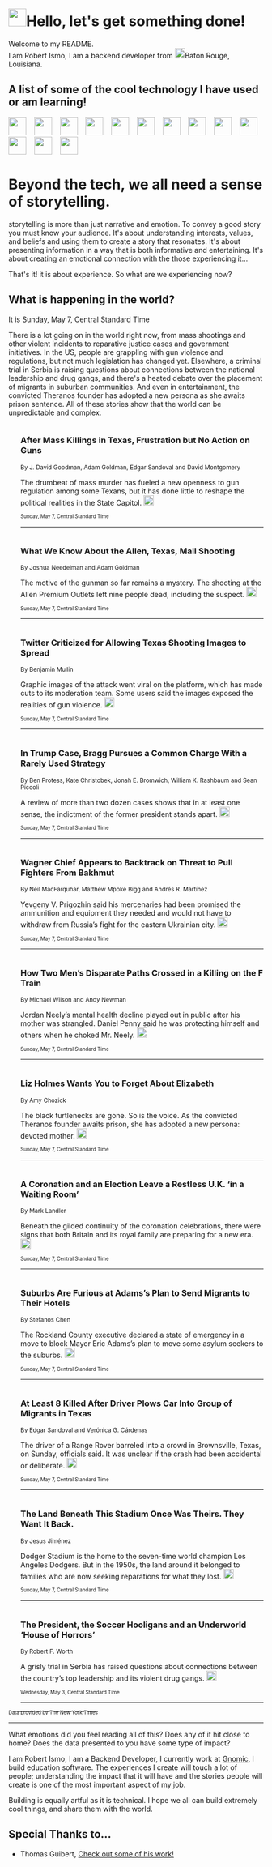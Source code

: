 <h1><img src="https://emojis.slackmojis.com/emojis/images/1643514375/3493/hot-coffee.gif?1643514375" width="35"/>Hello, let's get something done!</h1>

<p>Welcome to my README.<br/>
I am Robert Ismo, I am a backend developer from <img src="https://emojis.slackmojis.com/emojis/images/1638395689/50435/moulin_rouge.png?1638395689" width="20"/>Baton Rouge, Louisiana.</p>
<h2>A list of some of the cool technology I have used or am learning!</h2>
<p>
<img src="https://emojis.slackmojis.com/emojis/images/1643516091/21142/meow_bongotap.gif?1643516091" width="35" alt="">
<img src="https://img.shields.io/badge/Favorite%20Frontend%20Framework-SvelteKit-f83903" alt="">
<img src="https://img.shields.io/badge/Second%20Favorite-Vue-40b581" alt="">
<img src="https://img.shields.io/badge/Most%20Used%20Runtime-Nodejs-78b061" alt="">
<img src="https://emojis.slackmojis.com/emojis/images/1643517416/34482/fire.gif?1643517416" width="35" alt="">
<img src="https://img.shields.io/badge/Javascript%20But%20Better-Typescript-0078ca" alt="">
<img src="https://img.shields.io/badge/Favorite%20Language-Elixir-3e244d" alt="">
<img src="https://img.shields.io/badge/Containerize%20Everything-Docker-6ac9ef" alt="">
<img src="https://emojis.slackmojis.com/emojis/images/1643514596/5999/meow_party.gif?1643514596" width="35" alt="">
<img src="https://img.shields.io/badge/API%20Love%20Language-Graphql-de32a5" alt="">
<img src="https://img.shields.io/badge/Our%20Favorite%20Version%20Controller-Git-e94f33" alt="">
<img src="https://img.shields.io/badge/Favorite%20Database-Redis-d42d1d" alt="">
<img src="https://emojis.slackmojis.com/emojis/images/1643514559/5584/deployparrot.gif?1643514559" width="35" alt="">
<img src="https://img.shields.io/badge/Container%20Interstate-RabbitMQ-f66200" alt="">
<img src="https://img.shields.io/badge/Gotta%20Learn-Kubernetes-316adf" alt="">
<img src="https://img.shields.io/badge/Really%20Mature%20Now-WASM-654fef" alt="">
<img src="https://emojis.slackmojis.com/emojis/images/1666642497/61942/dance_vibe.gif?1666642497" width="35" alt="">
<img src="https://img.shields.io/badge/For%20My%20M1-ARM64-657d96" alt="">
<img src="https://img.shields.io/badge/Loving%20This%20So%20Much-TailwindCSS-17bcb5" alt="">
<img src="https://img.shields.io/badge/Cool%20Build%20Tool-Vite-f9cb24" alt="">
<img src="https://emojis.slackmojis.com/emojis/images/1669231376/62819/working-on-it.gif?1669231376" width="35" alt="">
<img src="https://img.shields.io/badge/Fun%20and%20Easy%20Database-MongoDB-5f8c49" alt="">
<img src="https://img.shields.io/badge/JS%20Life%20Support-NPM-c73737" alt="">
<img src="https://img.shields.io/badge/I%20Liked%20It-DynamoDB-0073b9" alt="">
<img src="https://emojis.slackmojis.com/emojis/images/1643514045/46/question.gif?1643514045" width="35" alt="">
<img src="https://img.shields.io/badge/cool-React-60d6f9" alt="">
<img src="https://img.shields.io/badge/Future%20Big%20Project-Lambda-f37e00" alt="">
<img src="https://img.shields.io/badge/NPM%20But%20Better-PNPM-f1aa07" alt="">
<img src="https://emojis.slackmojis.com/emojis/images/1643514943/9662/fbwow.gif?1643514943" width="35" alt="">
<img src="https://img.shields.io/badge/First%20Language-C-662079" alt="">
<img src="https://img.shields.io/badge/Where%20I%20Deploy%20Frontend-Vercel-000000" alt="">
<img src="https://img.shields.io/badge/Who%20Does%20not%20Want%20an%20App-Swift-f9492a" alt="">
<img src="https://emojis.slackmojis.com/emojis/images/1643514058/151/javascript.png?1643514058" width="35" alt="">
<img src="https://img.shields.io/badge/cool-Python-fbd542" alt="">
<img src="https://img.shields.io/badge/Favorite%20Something-Stripe-656cdc" alt="">
<img src="https://img.shields.io/badge/Of%20Course-HTML5-ed6327" alt="">
<img src="https://emojis.slackmojis.com/emojis/images/1660415405/60731/bomb.gif?1660415405" width="35" alt="">
<img src="https://img.shields.io/badge/hate-CSS-2964ec" alt="">
<img src="https://img.shields.io/badge/Learning-CircleCI-141215" alt="">
<img src="https://img.shields.io/badge/Learning-Rust-fbbb3b" alt="">
<img src="https://emojis.slackmojis.com/emojis/images/1660415397/60712/writing-hand.gif?1660415397" width="35" alt="">
<img src="https://img.shields.io/badge/Dev%20Browser%20of%20Choice-Firefox-cc4e26" alt="">
<img src="https://img.shields.io/badge/Recoverying%20From%20Windows-UNIX-1781e3" alt="">
<img src="https://img.shields.io/badge/LOVE-LogSeq-90c1c2" alt="">
<img src="https://emojis.slackmojis.com/emojis/images/1643514066/223/kirby.gif?1643514066" width="35" alt="">
<img src="https://img.shields.io/badge/Daily%20Driver-MacOS-e6e6e8" alt="">
<img src="https://img.shields.io/badge/Git%20Server-Github-000000" alt="">
<img src="https://img.shields.io/badge/enjoyable-EC2-f17428" alt="">
<img src="https://emojis.slackmojis.com/emojis/images/1643514239/2069/excited.gif?1643514239" width="35" alt="">
</p>
<h1>Beyond the tech, we all need a sense of storytelling.</h1>
<p>storytelling is more than just narrative and emotion. To convey a good story you must know your audience. It's about understanding interests, values, and beliefs and using them to create a story that resonates. It's about presenting information in a way that is both informative and entertaining. It's about creating an emotional connection with the those experiencing it...</p>
<p>That's it! it is about experience. So what are we experiencing now?</p>
<h2>What is happening in the world?</h2>
<p>It is Sunday, May 7, Central Standard Time</p>
<p>
There is a lot going on in the world right now, from mass shootings and other violent incidents to reparative justice cases and government initiatives. In the US, people are grappling with gun violence and regulations, but not much legislation has changed yet. Elsewhere, a criminal trial in Serbia is raising questions about connections between the national leadership and drug gangs, and there&#39;s a heated debate over the placement of migrants in suburban communities. And even in entertainment, the convicted Theranos founder has adopted a new persona as she awaits prison sentence. All of these stories show that the world can be unpredictable and complex.</p>
<ol>
<img src="https://img.shields.io/badge/-us-blue" alt="">
<h3>After Mass Killings in Texas, Frustration but No Action on Guns</h3>
<sub>By J. David Goodman, Adam Goldman, Edgar Sandoval and David Montgomery</sub>
<p>The drumbeat of mass murder has fueled a new openness to gun regulation among some Texans, but it has done little to reshape the political realities in the State Capitol.  <a href="https://nyti.ms/3nyrSjM"><img src="https://developer.nytimes.com/files/poweredby_nytimes_30b.png?v=1583354208352" height="20"></a></p>
<sub><sub>Sunday, May 7, Central Standard Time</sub></sub>
<hr/>
<img src="https://img.shields.io/badge/-us-blue" alt="">
<h3>What We Know About the Allen, Texas, Mall Shooting</h3>
<sub>By Joshua Needelman and Adam Goldman</sub>
<p>The motive of the gunman so far remains a mystery. The shooting at the Allen Premium Outlets left nine people dead, including the suspect.  <a href="https://nyti.ms/44AsxSk"><img src="https://developer.nytimes.com/files/poweredby_nytimes_30b.png?v=1583354208352" height="20"></a></p>
<sub><sub>Sunday, May 7, Central Standard Time</sub></sub>
<hr/>
<img src="https://img.shields.io/badge/-business-blue" alt="">
<h3>Twitter Criticized for Allowing Texas Shooting Images to Spread</h3>
<sub>By Benjamin Mullin</sub>
<p>Graphic images of the attack went viral on the platform, which has made cuts to its moderation team. Some users said the images exposed the realities of gun violence.  <a href="https://nyti.ms/3VDJuHx"><img src="https://developer.nytimes.com/files/poweredby_nytimes_30b.png?v=1583354208352" height="20"></a></p>
<sub><sub>Sunday, May 7, Central Standard Time</sub></sub>
<hr/>
<img src="https://img.shields.io/badge/-nyregion-blue" alt="">
<h3>In Trump Case, Bragg Pursues a Common Charge With a Rarely Used Strategy</h3>
<sub>By Ben Protess, Kate Christobek, Jonah E. Bromwich, William K. Rashbaum and Sean Piccoli</sub>
<p>A review of more than two dozen cases shows that in at least one sense, the indictment of the former president stands apart.  <a href="https://nyti.ms/3M2Cvo5"><img src="https://developer.nytimes.com/files/poweredby_nytimes_30b.png?v=1583354208352" height="20"></a></p>
<sub><sub>Sunday, May 7, Central Standard Time</sub></sub>
<hr/>
<img src="https://img.shields.io/badge/-world-blue" alt="">
<h3>Wagner Chief Appears to Backtrack on Threat to Pull Fighters From Bakhmut</h3>
<sub>By Neil MacFarquhar, Matthew Mpoke Bigg and Andrés R. Martínez</sub>
<p>Yevgeny V. Prigozhin said his mercenaries had been promised the ammunition and equipment they needed and would not have to withdraw from Russia’s fight for the eastern Ukrainian city.  <a href="https://nyti.ms/42w90Rb"><img src="https://developer.nytimes.com/files/poweredby_nytimes_30b.png?v=1583354208352" height="20"></a></p>
<sub><sub>Sunday, May 7, Central Standard Time</sub></sub>
<hr/>
<img src="https://img.shields.io/badge/-nyregion-blue" alt="">
<h3>How Two Men’s Disparate Paths Crossed in a Killing on the F Train</h3>
<sub>By Michael Wilson and Andy Newman</sub>
<p>Jordan Neely’s mental health decline played out in public after his mother was strangled. Daniel Penny said he was protecting himself and others when he choked Mr. Neely.  <a href="https://nyti.ms/41shvvP"><img src="https://developer.nytimes.com/files/poweredby_nytimes_30b.png?v=1583354208352" height="20"></a></p>
<sub><sub>Sunday, May 7, Central Standard Time</sub></sub>
<hr/>
<img src="https://img.shields.io/badge/-business-blue" alt="">
<h3>Liz Holmes Wants You to Forget About Elizabeth</h3>
<sub>By Amy Chozick</sub>
<p>The black turtlenecks are gone. So is the voice. As the convicted Theranos founder awaits prison, she has adopted a new persona: devoted mother.  <a href="https://nyti.ms/41fFtdr"><img src="https://developer.nytimes.com/files/poweredby_nytimes_30b.png?v=1583354208352" height="20"></a></p>
<sub><sub>Sunday, May 7, Central Standard Time</sub></sub>
<hr/>
<img src="https://img.shields.io/badge/-world-blue" alt="">
<h3>A Coronation and an Election Leave a Restless U.K. ‘in a Waiting Room’</h3>
<sub>By Mark Landler</sub>
<p>Beneath the gilded continuity of the coronation celebrations, there were signs that both Britain and its royal family are preparing for a new era.  <a href="https://nyti.ms/3Lz3S7O"><img src="https://developer.nytimes.com/files/poweredby_nytimes_30b.png?v=1583354208352" height="20"></a></p>
<sub><sub>Sunday, May 7, Central Standard Time</sub></sub>
<hr/>
<img src="https://img.shields.io/badge/-nyregion-blue" alt="">
<h3>Suburbs Are Furious at Adams’s Plan to Send Migrants to Their Hotels</h3>
<sub>By Stefanos Chen</sub>
<p>The Rockland County executive declared a state of emergency in a move to block Mayor Eric Adams’s plan to move some asylum seekers to the suburbs.  <a href="https://nyti.ms/3pf1Hiq"><img src="https://developer.nytimes.com/files/poweredby_nytimes_30b.png?v=1583354208352" height="20"></a></p>
<sub><sub>Sunday, May 7, Central Standard Time</sub></sub>
<hr/>
<img src="https://img.shields.io/badge/-us-blue" alt="">
<h3>At Least 8 Killed After Driver Plows Car Into Group of Migrants in Texas</h3>
<sub>By Edgar Sandoval and Verónica G. Cárdenas</sub>
<p>The driver of a Range Rover barreled into a crowd in Brownsville, Texas, on Sunday, officials said. It was unclear if the crash had been accidental or deliberate.  <a href="https://nyti.ms/3NPZaW6"><img src="https://developer.nytimes.com/files/poweredby_nytimes_30b.png?v=1583354208352" height="20"></a></p>
<sub><sub>Sunday, May 7, Central Standard Time</sub></sub>
<hr/>
<img src="https://img.shields.io/badge/-sports-blue" alt="">
<h3>The Land Beneath This Stadium Once Was Theirs. They Want It Back.</h3>
<sub>By Jesus Jiménez</sub>
<p>Dodger Stadium is the home to the seven-time world champion Los Angeles Dodgers. But in the 1950s, the land around it belonged to families who are now seeking reparations for what they lost.  <a href="https://nyti.ms/3M0nmnu"><img src="https://developer.nytimes.com/files/poweredby_nytimes_30b.png?v=1583354208352" height="20"></a></p>
<sub><sub>Sunday, May 7, Central Standard Time</sub></sub>
<hr/>
<img src="https://img.shields.io/badge/-magazine-blue" alt="">
<h3>The President, the Soccer Hooligans and an Underworld ‘House of Horrors’</h3>
<sub>By Robert F. Worth</sub>
<p>A grisly trial in Serbia has raised questions about connections between the country’s top leadership and its violent drug gangs.  <a href="https://nyti.ms/3NzFtBQ"><img src="https://developer.nytimes.com/files/poweredby_nytimes_30b.png?v=1583354208352" height="20"></a></p>
<sub><sub>Wednesday, May 3, Central Standard Time</sub></sub>
<hr/>
</ol>
<a href="https://developer.nytimes.com"><sub><sub>Data provided by The New York Times</sub></sub></a>
<hr/>
<p>What emotions did you feel reading all of this? Does any of it hit close to home? Does the data presented to you have some type of impact?</p>
<p>I am Robert Ismo, I am a Backend Developer, I currently work at <a href="https://gnomic.education/">Gnomic</a>, I build education software. The experiences I create will touch a lot of people; understanding the impact that it will have and the stories people will create is one of the most important aspect of my job.</p>
<p>Building is equally artful as it is technical. I hope we all can build extremely cool things, and share them with the world.</p>
<h2>Special Thanks to...</h2>
<ul>
<li>Thomas Guibert, <a href="https://github.com/thmsgbrt/thmsgbrt">Check out some of his work!</a></li>
</ul>